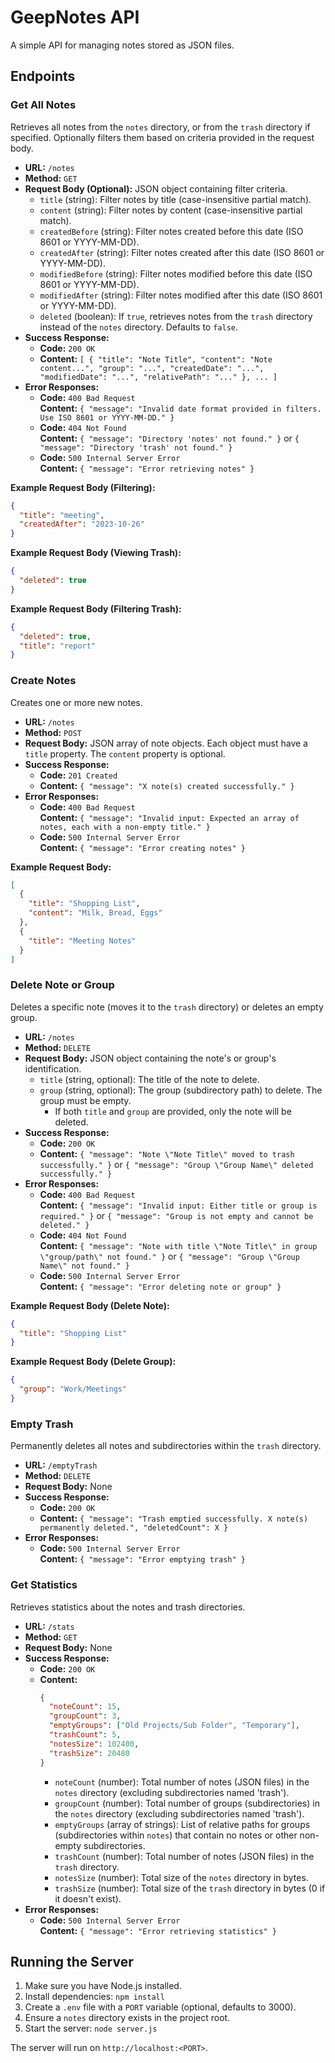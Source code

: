 # GeepNotes API

A simple API for managing notes stored as JSON files.

## Endpoints

### Get All Notes

Retrieves all notes from the `notes` directory, or from the `trash` directory if specified. Optionally filters them based on criteria provided in the request body.

*   **URL:** `/notes`
*   **Method:** `GET`
*   **Request Body (Optional):** JSON object containing filter criteria.
    *   `title` (string): Filter notes by title (case-insensitive partial match).
    *   `content` (string): Filter notes by content (case-insensitive partial match).
    *   `createdBefore` (string): Filter notes created before this date (ISO 8601 or YYYY-MM-DD).
    *   `createdAfter` (string): Filter notes created after this date (ISO 8601 or YYYY-MM-DD).
    *   `modifiedBefore` (string): Filter notes modified before this date (ISO 8601 or YYYY-MM-DD).
    *   `modifiedAfter` (string): Filter notes modified after this date (ISO 8601 or YYYY-MM-DD).
    *   `deleted` (boolean): If `true`, retrieves notes from the `trash` directory instead of the `notes` directory. Defaults to `false`.
*   **Success Response:**
    *   **Code:** `200 OK`
    *   **Content:** `[ { "title": "Note Title", "content": "Note content...", "group": "...", "createdDate": "...", "modifiedDate": "...", "relativePath": "..." }, ... ]`
*   **Error Responses:**
    *   **Code:** `400 Bad Request` <br> **Content:** `{ "message": "Invalid date format provided in filters. Use ISO 8601 or YYYY-MM-DD." }`
    *   **Code:** `404 Not Found` <br> **Content:** `{ "message": "Directory 'notes' not found." }` or `{ "message": "Directory 'trash' not found." }`
    *   **Code:** `500 Internal Server Error` <br> **Content:** `{ "message": "Error retrieving notes" }`

**Example Request Body (Filtering):**

```json
{
  "title": "meeting",
  "createdAfter": "2023-10-26"
}
```

**Example Request Body (Viewing Trash):**

```json
{
  "deleted": true
}
```

**Example Request Body (Filtering Trash):**

```json
{
  "deleted": true,
  "title": "report"
}
```

### Create Notes

Creates one or more new notes.

*   **URL:** `/notes`
*   **Method:** `POST`
*   **Request Body:** JSON array of note objects. Each object must have a `title` property. The `content` property is optional.
*   **Success Response:**
    *   **Code:** `201 Created`
    *   **Content:** `{ "message": "X note(s) created successfully." }`
*   **Error Responses:**
    *   **Code:** `400 Bad Request` <br> **Content:** `{ "message": "Invalid input: Expected an array of notes, each with a non-empty title." }`
    *   **Code:** `500 Internal Server Error` <br> **Content:** `{ "message": "Error creating notes" }`

**Example Request Body:**

```json
[
  {
    "title": "Shopping List",
    "content": "Milk, Bread, Eggs"
  },
  {
    "title": "Meeting Notes"
  }
]
```

### Delete Note or Group

Deletes a specific note (moves it to the `trash` directory) or deletes an empty group.

*   **URL:** `/notes`
*   **Method:** `DELETE`
*   **Request Body:** JSON object containing the note's or group's identification.
    *   `title` (string, optional): The title of the note to delete.
    *   `group` (string, optional): The group (subdirectory path) to delete. The group must be empty.
        *   If both `title` and `group` are provided, only the note will be deleted.
*   **Success Response:**
    *   **Code:** `200 OK`
    *   **Content:** `{ "message": "Note \"Note Title\" moved to trash successfully." }` or `{ "message": "Group \"Group Name\" deleted successfully." }`
*   **Error Responses:**
    *   **Code:** `400 Bad Request` <br> **Content:** `{ "message": "Invalid input: Either title or group is required." }` or `{ "message": "Group is not empty and cannot be deleted." }`
    *   **Code:** `404 Not Found` <br> **Content:** `{ "message": "Note with title \"Note Title\" in group \"group/path\" not found." }` or `{ "message": "Group \"Group Name\" not found." }`
    *   **Code:** `500 Internal Server Error` <br> **Content:** `{ "message": "Error deleting note or group" }`

**Example Request Body (Delete Note):**

```json
{
  "title": "Shopping List"
}
```

**Example Request Body (Delete Group):**

```json
{
  "group": "Work/Meetings"
}
```

### Empty Trash

Permanently deletes all notes and subdirectories within the `trash` directory.

*   **URL:** `/emptyTrash`
*   **Method:** `DELETE`
*   **Request Body:** None
*   **Success Response:**
    *   **Code:** `200 OK`
    *   **Content:** `{ "message": "Trash emptied successfully. X note(s) permanently deleted.", "deletedCount": X }`
*   **Error Responses:**
    *   **Code:** `500 Internal Server Error` <br> **Content:** `{ "message": "Error emptying trash" }`

### Get Statistics

Retrieves statistics about the notes and trash directories.

*   **URL:** `/stats`
*   **Method:** `GET`
*   **Request Body:** None
*   **Success Response:**
    *   **Code:** `200 OK`
    *   **Content:**
        ```json
        {
          "noteCount": 15,
          "groupCount": 3,
          "emptyGroups": ["Old Projects/Sub Folder", "Temporary"],
          "trashCount": 5,
          "notesSize": 102400,
          "trashSize": 20480
        }
        ```
        *   `noteCount` (number): Total number of notes (JSON files) in the `notes` directory (excluding subdirectories named 'trash').
        *   `groupCount` (number): Total number of groups (subdirectories) in the `notes` directory (excluding subdirectories named 'trash').
        *   `emptyGroups` (array of strings): List of relative paths for groups (subdirectories within `notes`) that contain no notes or other non-empty subdirectories.
        *   `trashCount` (number): Total number of notes (JSON files) in the `trash` directory.
        *   `notesSize` (number): Total size of the `notes` directory in bytes.
        *   `trashSize` (number): Total size of the `trash` directory in bytes (0 if it doesn't exist).
*   **Error Responses:**
    *   **Code:** `500 Internal Server Error` <br> **Content:** `{ "message": "Error retrieving statistics" }`

## Running the Server

1.  Make sure you have Node.js installed.
2.  Install dependencies: `npm install`
3.  Create a `.env` file with a `PORT` variable (optional, defaults to 3000).
4.  Ensure a `notes` directory exists in the project root.
5.  Start the server: `node server.js`

The server will run on `http://localhost:<PORT>`.
